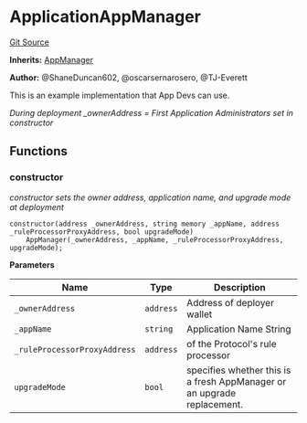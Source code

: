 # ApplicationAppManager
[Git Source](https://github.com/thrackle-io/rules-protocol/blob/4e5c0bf97c314267dd6acccac5053bfaa6859607/src/example/ApplicationAppManager.sol)

**Inherits:**
[AppManager](/src/application/AppManager.sol/contract.AppManager.md)

**Author:**
@ShaneDuncan602, @oscarsernarosero, @TJ-Everett

This is an example implementation that App Devs can use.

*During deployment _ownerAddress = First Application Administrators set in constructor*


## Functions
### constructor

*constructor sets the owner address, application name, and upgrade mode at deployment*


```solidity
constructor(address _ownerAddress, string memory _appName, address _ruleProcessorProxyAddress, bool upgradeMode)
    AppManager(_ownerAddress, _appName, _ruleProcessorProxyAddress, upgradeMode);
```
**Parameters**

|Name|Type|Description|
|----|----|-----------|
|`_ownerAddress`|`address`|Address of deployer wallet|
|`_appName`|`string`|Application Name String|
|`_ruleProcessorProxyAddress`|`address`|of the Protocol's rule processor|
|`upgradeMode`|`bool`|specifies whether this is a fresh AppManager or an upgrade replacement.|


